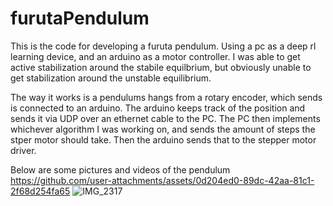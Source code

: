 # furutaPendulum
This is the code for developing a furuta pendulum. Using a pc as a deep rl learning device, and an arduino as a motor controller.
I was able to get active stabilization around the stabile equilbrium, but obviously unable to get stabilization around the unstable equilibrium.

The way it works is a pendulums hangs from a rotary encoder, which sends is connected to an arduino. The arduino keeps track of the position and sends it via UDP over an ethernet cable to the PC. The PC then implements whichever algorithm I was working on, and sends the amount of steps the stper motor should take. Then the arduino sends that to the stepper motor driver.

Below are some pictures and videos of the pendulum
https://github.com/user-attachments/assets/0d204ed0-89dc-42aa-81c1-2f68d254fa65
![IMG_2317](https://github.com/user-attachments/assets/db64d5bf-d27b-4819-a076-aac5cdce143c)

